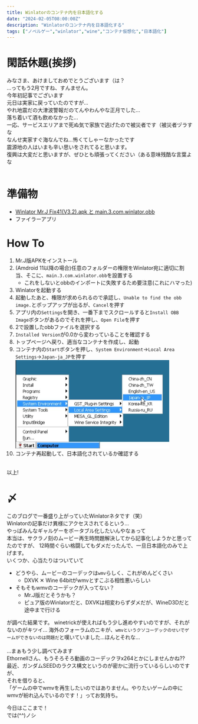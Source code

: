 ```yaml
---
title: Winlatorのコンテナ内を日本語化する
date: "2024-02-05T08:00:00Z"
description: "Winlatorのコンテナ内を日本語化する"
tags: ["ノベルゲー","winlator","wine","コンテナ仮想化","日本語化"]
---
```


# 閑話休題(挨拶)
みなさま、あけましておめでとうございます（は？   
...ってもう2月ですね、すんません。   
今年初記事でございます   
元日は実家に戻っていたのですが...   
やれ地震だの大津波警報だのてんやわんやな正月でした...   
落ち着いて酒も飲めなかった...   
一応、サービスエリアまで死ぬ気で家族で逃げたので被災者です（被災者ヅラすな   
なんせ実家すぐ海なんでね...怖くてしゃーなかったです    
震源地の人はいまも辛い思いをされてると思います。   
復興は大変だと思いますが、ぜひとも頑張ってください（ある意味残酷な言葉よな   
<br>

# 準備物
- [Winlator Mr.J Fix41(V3.2).apk と main.3.com.winlator.obb](https://mega.nz/folder/Li4yQTxR#JJavQFVe0IY7CSQChprx4Q)
- ファイラーアプリ

# How To
1. Mr.J版APKをインストール
2. (Amdroid 11以降の場合)任意のフォルダーの権限をWinlator宛に適切に割当、そこに、`main.3.com.winlator.obb`を設置する
    - これをしないとobbのインポートに失敗するため要注意(これにハマった)
3. Winlatorを起動する
4. 起動したあと、権限が求められるので承認し、`Unable to find the obb image.`とポップアップが出るが、`Cancel`を押す
5. アプリ内の`Settings`を開き、一番下までスクロールすると`Install OBB Image`ボタンがあるのでそれを押し、`Open File`を押す
6. 2で設置したobbファイルを選択する
7. `Installed Version`が0.0から変わっていることを確認する
8. トップページへ戻り、適当なコンテナを作成し、起動
9. コンテナ内の`Start`ボタンを押し、`System Environment`→`Local Area Settings`→`Japan-ja_JP`を押す   
![](2024-02-05-07-57-42.png)
10. コンテナ再起動して、日本語化されているか確認する   
<br>
以上!

# 〆
このブログで一番盛り上がっていたWinlatorネタです（笑）   
Winlatorの記事だけ異様にアクセスされてるという...    
やっぱみんなギャルゲーをポータブル化したいんやなぁって
<br>
本当は、サクラノ刻のムービー再生時問題解決してから記事化しようかと思ってたのですが、
12時間ぐらい格闘してもダメだったんで、一旦日本語化のみで上げます。   
いくつか、心当たりはついていて
- どうやら、ムービーのコーデックは`wmv`らしく、これがめんどくさい
    - DXVK ✕ Wine 64bitがwmvとすこぶる相性悪いらしい
- そもそもwmvのコーデックが入ってない？
    - Mr.J版だとそうかも？
    - ピュア版のWinlatorだと、DXVKは相変わらずダメだが、WineD3Dだと途中まで行ける   

が調べた結果です。
winetrickが使えればもう少し進めやすいのですが、それがないのがキツイ...
海外のフォーラムのニキが、`wmvというクソコーデックのせいでゲームができないのは問題だ`と嘆いていました...ほんとそれな...  
<br> 
...まぁもう少し調べてみます   
Ethornellさん、もうそろそろ動画のコーデックヲx264とかにしませんかね??   
最近、ガンダムSEEDのラクス構文というのが密かに流行っているらしいのですが、   
それを借りると、     
「ゲームの中でwmvを再生したいのではありません。やりたいゲームの中にwmvが紛れ込んでいるのです！」ってお気持ち。

今日はここまで！   
では(^^)ノシ   
